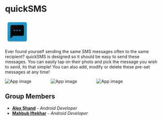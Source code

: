 # quickSMS

<img alt="Logo" src="app/src/main/res/mipmap-xxxhdpi/ic_launcher.png" width="80" />

Ever found yourself sending the same SMS messages often to the same recipient? quickSMS is designed so it should be easy to send these messages. You can easily tap on their photo and pick the message you wish to send, its that simple! You can also add, modify or delete these pre-set messages at any time!


<div style="display:flex;">
<img alt="App image" src="" width="30%">
<img alt="App image" src="" width="30%">
<img alt="App image" src="" width="30%">
</div>


## Group Members

* **[Alex Shand](https://github.com/Alex-Shand)** - *Android Developer* 
* **[Mahbub Iftekhar](https://www.mahbubiftekhar.co.uk/)** - *Android Developer*

